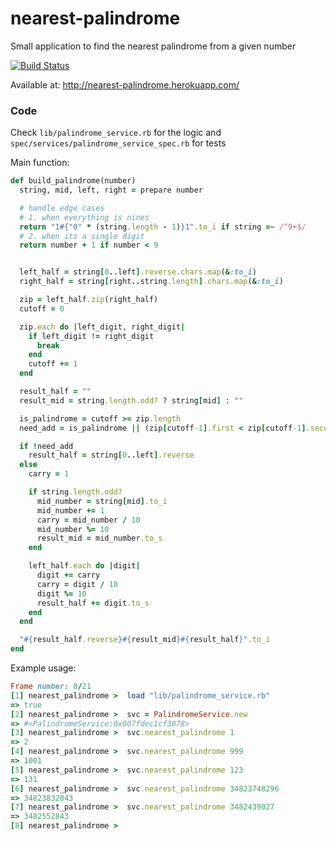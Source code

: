 nearest-palindrome
==================

Small application to find the nearest palindrome from a given number

[![Build Status](https://travis-ci.org/GriffinHeart/nearest-palindrome.svg?branch=master)](https://travis-ci.org/GriffinHeart/nearest-palindrome)

Available at: http://nearest-palindrome.herokuapp.com/


### Code

Check `lib/palindrome_service.rb` for the logic and `spec/services/palindrome_service_spec.rb` for tests

Main function:

````ruby
def build_palindrome(number)
  string, mid, left, right = prepare number

  # handle edge cases
  # 1. when everything is nines
  return "1#{"0" * (string.length - 1)}1".to_i if string =~ /^9+$/
  # 2. when its a single digit
  return number + 1 if number < 9 


  left_half = string[0..left].reverse.chars.map(&:to_i)
  right_half = string[right..string.length].chars.map(&:to_i)

  zip = left_half.zip(right_half)
  cutoff = 0

  zip.each do |left_digit, right_digit|
    if left_digit != right_digit
      break
    end
    cutoff += 1
  end

  result_half = ""
  result_mid = string.length.odd? ? string[mid] : ""

  is_palindrome = cutoff >= zip.length 
  need_add = is_palindrome || (zip[cutoff-1].first < zip[cutoff-1].second)

  if !need_add
    result_half = string[0..left].reverse
  else
    carry = 1

    if string.length.odd?
      mid_number = string[mid].to_i
      mid_number += 1
      carry = mid_number / 10
      mid_number %= 10
      result_mid = mid_number.to_s
    end

    left_half.each do |digit|
      digit += carry
      carry = digit / 10
      digit %= 10
      result_half += digit.to_s
    end
  end

  "#{result_half.reverse}#{result_mid}#{result_half}".to_i
end

````

Example usage:

````ruby
Frame number: 0/21
[1] nearest_palindrome >  load "lib/palindrome_service.rb"
=> true
[2] nearest_palindrome >  svc = PalindromeService.new
=> #<PalindromeService:0x007fdec1cf3878>
[3] nearest_palindrome >  svc.nearest_palindrome 1
=> 2
[4] nearest_palindrome >  svc.nearest_palindrome 999
=> 1001
[5] nearest_palindrome >  svc.nearest_palindrome 123
=> 131
[6] nearest_palindrome >  svc.nearest_palindrome 34823748296
=> 34823832843
[7] nearest_palindrome >  svc.nearest_palindrome 3482439027
=> 3482552843
[8] nearest_palindrome >
````

